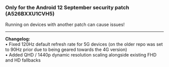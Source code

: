 ### Only for the Android 12 September security patch (A526BXXU1CVH5)
Running on devices with another patch can cause issues!

---
<b> Changelog:</b>
<br/>• Fixed 120Hz default refresh rate for 5G devices (on the older repo was set to 90Hz prior due to being geared towards the 4G version)
<br/>• Added QHD / 1440p dynamic resolution scaling alongside existing FHD and HD fallbacks
